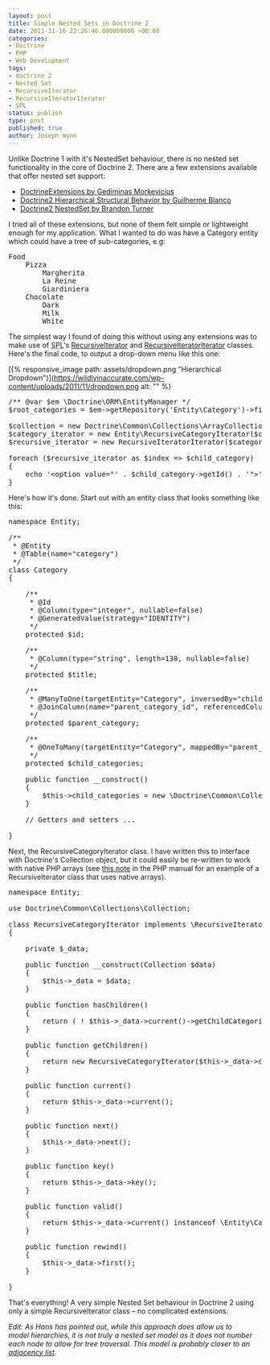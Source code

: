 ```yaml
---
layout: post
title: Simple Nested Sets in Doctrine 2
date: 2011-11-16 22:26:46.000000000 +00:00
categories:
- Doctrine
- PHP
- Web Development
tags:
- doctrine 2
- Nested Set
- RecursiveIterator
- RecursiveIteratorIterator
- SPL
status: publish
type: post
published: true
author: Joseph Wynn
---
```


Unlike Doctrine 1 with it's NestedSet behaviour, there is no nested set functionality in the core of Doctrine 2. There are a few extensions available that offer nested set support:

*   [DoctrineExtensions by Gediminas Morkevicius](https://github.com/l3pp4rd/DoctrineExtensions)
*   [Doctrine2 Hierarchical Structural Behavior by Guilherme Blanco](https://github.com/guilhermeblanco/Doctrine2-Hierarchical-Structural-Behavior)
*   [Doctrine2 NestedSet by Brandon Turner](https://github.com/blt04/doctrine2-nestedset)

I tried all of these extensions, but none of them felt simple or lightweight enough for my application. What I wanted to do was have a Category entity which could have a tree of sub-categories, e.g:<!--more-->

<pre class="no-highlight">Food
    Pizza
        Margherita
        La Reine
        Giardiniera
    Chocolate
        Dark
        Milk
        White</pre>

The simplest way I found of doing this without using any extensions was to make use of <abbr title="Standard PHP Library">SPL</abbr>'s [RecursiveIterator](http://php.net/manual/en/class.recursiveiterator.php) and [RecursiveIteratorIterator](http://www.php.net/manual/en/class.recursiveiteratoriterator.php) classes. Here's the final code, to output a drop-down menu like this one:

[{% responsive_image path: assets/dropdown.png "Hierarchical Dropdown")](https://wildlyinaccurate.com/wp-content/uploads/2011/11/dropdown.png alt: "" %}

<pre class="highlight-php">/** @var $em \Doctrine\ORM\EntityManager */
$root_categories = $em-&gt;getRepository('Entity\Category')-&gt;findBy(array('parent_category' =&gt; null));

$collection = new Doctrine\Common\Collections\ArrayCollection($root_categories);
$category_iterator = new Entity\RecursiveCategoryIterator($collection);
$recursive_iterator = new RecursiveIteratorIterator($category_iterator, RecursiveIteratorIterator::SELF_FIRST);

foreach ($recursive_iterator as $index =&gt; $child_category)
{
    echo '&lt;option value="' . $child_category-&gt;getId() . '"&gt;' . str_repeat('&amp;nbsp;&amp;nbsp;', $recursive_iterator-&gt;getDepth()) . $child_category-&gt;getTitle() . '&lt;/option&gt;';
}</pre>

Here's how it's done. Start out with an entity class that looks something like this:

<pre class="highlight-php">namespace Entity;

/**
 * @Entity
 * @Table(name="category")
 */
class Category
{

    /**
     * @Id
     * @Column(type="integer", nullable=false)
     * @GeneratedValue(strategy="IDENTITY")
     */
    protected $id;

    /**
     * @Column(type="string", length=130, nullable=false)
     */
    protected $title;

    /**
     * @ManyToOne(targetEntity="Category", inversedBy="child_categories")
     * @JoinColumn(name="parent_category_id", referencedColumnName="id")
     */
    protected $parent_category;

    /**
     * @OneToMany(targetEntity="Category", mappedBy="parent_category")
     */
    protected $child_categories;

    public function __construct()
    {
        $this-&gt;child_categories = new \Doctrine\Common\Collections\ArrayCollection;
    }

    // Getters and setters ...

}</pre>

Next, the RecursiveCategoryIterator class. I have written this to interface with Doctrine's Collection object, but it could easily be re-written to work with native PHP arrays (see [this note](http://www.php.net/manual/en/class.recursiveiterator.php#106034) in the PHP manual for an example of a RecursiveIterator class that uses native arrays).

<pre class="highlight-php">namespace Entity;

use Doctrine\Common\Collections\Collection;

class RecursiveCategoryIterator implements \RecursiveIterator
{

    private $_data;

    public function __construct(Collection $data)
    {
        $this-&gt;_data = $data;
    }

    public function hasChildren()
    {
        return ( ! $this-&gt;_data-&gt;current()-&gt;getChildCategories()-&gt;isEmpty());
    }

    public function getChildren()
    {
        return new RecursiveCategoryIterator($this-&gt;_data-&gt;current()-&gt;getChildCategories());
    }

    public function current()
    {
        return $this-&gt;_data-&gt;current();
    }

    public function next()
    {
        $this-&gt;_data-&gt;next();
    }

    public function key()
    {
        return $this-&gt;_data-&gt;key();
    }

    public function valid()
    {
        return $this-&gt;_data-&gt;current() instanceof \Entity\Category;
    }

    public function rewind()
    {
        $this-&gt;_data-&gt;first();
    }

}</pre>

That's everything! A very simple Nested Set behaviour in Doctrine 2 using only a simple RecursiveIterator class – no complicated extensions.

_Edit: As Hans has pointed out, while this approach does allow us to model hierarchies, it is not truly a nested set model as it does not number each node to allow for tree traversal. This model is probably closer to an [adjacency list](http://en.wikipedia.org/wiki/Adjacency_list)._
